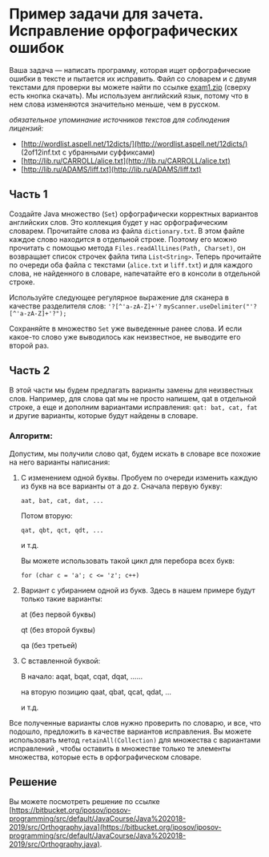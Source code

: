 # Пример задачи для зачета. Исправление орфографических ошибок

Ваша задача — написать программу, которая ищет орфографические ошибки в тексте и пытается их исправить.
Файл со словарем и с двумя текстами для проверки вы можете найти по ссылке [exam1.zip](
https://drive.google.com/file/d/0B-f_tb8LuE3UMmxENzNiT2pMMjQ/view?usp=sharing) (сверху есть кнопка скачать).
Мы используем английский язык, потому что в нем слова изменяются значительно меньше, чем в русском.

*обязательное упоминание источников текстов для соблюдения лицензий:*
* [http://wordlist.aspell.net/12dicts/](http://wordlist.aspell.net/12dicts/) (2of12inf.txt с убранными суффиксами)
* [http://lib.ru/CARROLL/alice.txt](http://lib.ru/CARROLL/alice.txt)
* [http://lib.ru/ADAMS/liff.txt](http://lib.ru/ADAMS/liff.txt)

## Часть 1

Создайте Java множество (`Set`) орфографически корректных вариантов английских слов. Это коллекция будет у нас орфографическим
словарем. Прочитайте слова из файла `dictionary.txt`. В этом файле каждое слово находится в отдельной строке. Поэтому
его можно прочитать с помощью метода `Files.readAllLines(Path, Charset)`, он возвращает список строчек файла типа `List<String>`.
Теперь прочитайте по очереди оба файла с текстами (`alice.txt` и `liff.txt`) и для каждого слова, не найденного в словаре,
напечатайте его в консоли в отдельной строке.

Используйте следующее регулярное выражение для сканера в качестве разделителя слов: `'?[^'a-zA-Z]+'?`
```myScanner.useDelimiter("'?[^'a-zA-Z]+'?");```

Сохраняйте в множество `Set` уже выведенные ранее слова. И если какое-то слово уже выводилось как неизвестное,
не выводите его второй раз.

## Часть 2
В этой части мы будем предлагать варианты замены для неизвестных слов. Например, для слова qat мы не просто напишем,
qat в отдельной строке, а еще и дополним вариантами исправления:
```qat: bat, cat, fat```
и другие варианты, которые будут найдены в словаре.

### Алгоритм:

Допустим, мы получили слово qat, будем искать в словаре все похожие на него варианты написания:
1. С изменением одной буквы. Пробуем по очереди изменить каждую из букв на все варианты от a до z.
    Сначала первую букву:
    
    ```aat, bat, cat, dat, ...```
    
    Потом вторую:
    
    ```qat, qbt, qct, qdt, ...```
    
    и т.д.

    Вы можете использовать такой цикл для перебора всех букв:
    
    ```for (char c = 'a'; c <= 'z'; c++)```
    
1. Вариант с убиранием одной из букв. Здесь в нашем примере будут только такие варианты:
    
    at (без первой буквы)
    
    qt (без второй буквы)
    
    qa (без третьей)
1. С вставленной буквой:
  
    В начало: aqat, bqat, cqat, dqat, ......
    
    на вторую позицию qaat, qbat, qcat, qdat, ...

    и т.д.
    
Все полученные варианты слов нужно проверить по словарю, и все, что подошло, предложить в качестве вариантов исправления. Вы можете
использовать метод `retainAll(Collection)` для множества с вариантами исправлений , чтобы оставить в множестве только те элементы
множества, которые есть в орфографическом словаре.

## Решение
Вы можете посмотреть решение по ссылке [https://bitbucket.org/iposov/iposov-programming/src/default/JavaCourse/Java%202018-2019/src/Orthography.java](https://bitbucket.org/iposov/iposov-programming/src/default/JavaCourse/Java%202018-2019/src/Orthography.java).
